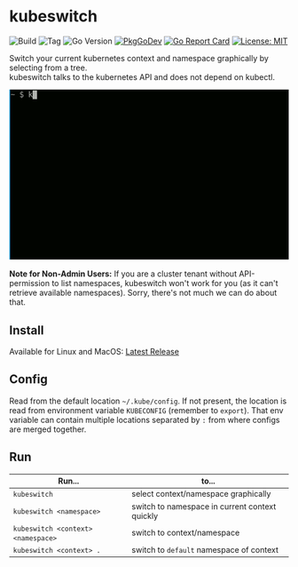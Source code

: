 # kubeswitch

![Build](https://github.com/danielb42/kubeswitch/workflows/Build/badge.svg)
![Tag](https://img.shields.io/github/v/tag/danielb42/kubeswitch)
![Go Version](https://img.shields.io/github/go-mod/go-version/danielb42/kubeswitch)
[![PkgGoDev](https://pkg.go.dev/badge/github.com/danielb42/kubeswitch)](https://pkg.go.dev/github.com/danielb42/kubeswitch)
[![Go Report Card](https://goreportcard.com/badge/github.com/danielb42/kubeswitch)](https://goreportcard.com/report/github.com/danielb42/kubeswitch)
[![License: MIT](https://img.shields.io/badge/License-MIT-green.svg)](https://opensource.org/licenses/MIT)

Switch your current kubernetes context and namespace graphically by selecting from a tree.  
kubeswitch talks to the kubernetes API and does not depend on kubectl.

![Demo](https://raw.githubusercontent.com/danielb42/kubeswitch/master/demo.gif)

**Note for Non-Admin Users:** If you are a cluster tenant without API-permission to list namespaces, kubeswitch won't work for you (as it can't retrieve available namespaces). Sorry, there's not much we can do about that.

## Install

Available for Linux and MacOS: [Latest Release](https://github.com/danielb42/kubeswitch/releases/latest)

## Config

Read from the default location `~/.kube/config`. If not present, the location is read from environment variable `KUBECONFIG` (remember to `export`). That env variable can contain multiple locations separated by `:` from where configs are merged together.

## Run

| Run... | to... |
|-|-|
| `kubeswitch` | select context/namespace graphically |  
| `kubeswitch <namespace>` | switch to namespace in current context quickly |  
| `kubeswitch <context> <namespace>` | switch to context/namespace |
| `kubeswitch <context> .` | switch to `default` namespace of context |

